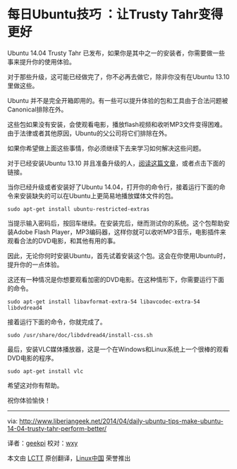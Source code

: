 每日Ubuntu技巧 ：让Trusty Tahr变得更好
================================================================================

Ubuntu 14.04 Trusty Tahr 已发布，如果你是其中之一的安装者，你需要做一些事来提升你的使用体验。

对于那些升级，这可能已经做完了，你不必再去做它，除非你没有在Ubuntu 13.10 里做这些。

Ubuntu 并不是完全开箱即用的。有一些可以提升体验的包和工具由于合法问题被Canonical排除在外。

这些包如果没有安装，会使观看电影，播放flash视频和收听MP3文件变得困难。由于法律或者其他原因，Ubuntu的父公司将它们排除在外。

如果你希望做上面这些事情，你必须继续下去来学习如何解决这些问题。

对于已经安装Ubuntu 13.10 并且准备升级的人，[阅读这篇文章][1]，或者点击下面的链接。

当你已经升级或者安装好了Ubuntu 14.04，打开你的命令行，接着运行下面的命令来安装缺失的可以在Ubuntu上更简易地播放媒体文件的包。

    sudo apt-get install ubuntu-restricted-extras

当提示输入密码后，按回车继续。在安装完后，继而测试你的系统。这个包帮助安装Adobe Flash Player，MP3编码器，这样你就可以收听MP3音乐，电影插件来观看合法的DVD电影，和其他有用的事。

因此，无论你何时安装Ubuntu，首先试着安装这个包。这会在你使用Ubuntu时，提升你的一点体验。

这还有一种情况是你想要观看加密的DVD电影。在这种情形下，你需要运行下面的命令。

    sudo apt-get install libavformat-extra-54 libavcodec-extra-54 libdvdread4

接着运行下面的命令，你就完成了。

    sudo /usr/share/doc/libdvdread4/install-css.sh

最后，安装VLC媒体播放器，这是一个在Windows和Linux系统上一个很棒的观看DVD电影的程序。

    sudo apt-get install vlc

希望这对你有帮助。

祝你体验愉快！

--------------------------------------------------------------------------------

via: http://www.liberiangeek.net/2014/04/daily-ubuntu-tips-make-ubuntu-14-04-trusty-tahr-perform-better/

译者：[geekpi](https://github.com/geekpi) 校对：[wxy](https://github.com/wxy)

本文由 [LCTT](https://github.com/LCTT/TranslateProject) 原创翻译，[Linux中国](http://linux.cn/) 荣誉推出

[1]:http://www.liberiangeek.net/2014/01/daily-ubuntu-tips-upgrade-to-ubuntu-14-04-trusty-tahr-from-13-10/
